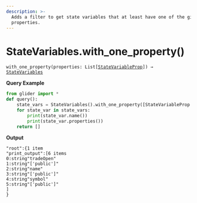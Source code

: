 ```yaml
---
description: >-
  Adds a filter to get state variables that at least have one of the given
  properties.
---
```


# StateVariables.with\_one\_property()

`with_one_property(properties: List[`[`StateVariableProp`](statevariableprop/)`]) →` [`StateVariables`](./)

**Query Example**

```python
from glider import *
def query():
	state_vars = StateVariables().with_one_property([StateVariableProp.IMMUTABLE, StateVariableProp.PUBLIC]).exec(3)
	for state_var in state_vars:
		print(state_var.name())
		print(state_var.properties())
	return []
```

**Output**

```solidity
"root":{1 item
"print_output":[6 items
0:string"tradeOpen"
1:string"['public']"
2:string"name"
3:string"['public']"
4:string"symbol"
5:string"['public']"
]
}
```
